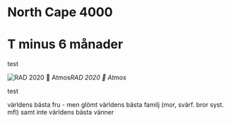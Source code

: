 # North Cape 4000
# T minus 6 månader

test

![RAD 2020 📸 Atmos](../../images\AtmosPhoto_RAD_2020-1.jpg)*RAD 2020 📸 Atmos*

test


världens bästa fru - men glömt världens bästa familj (mor, svärf. bror syst. mfl) samt inte världens bästa vänner 

